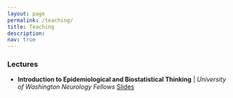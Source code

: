 ```yaml
---
layout: page
permalink: /teaching/
title: Teaching
description: 
nav: true
---
```


### Lectures

- **Introduction to Epidemiological and Biostatistical Thinking** | *University of Washington Neurology Fellows*
	[Slides](https://github.com/mbannick/uw-neurology-fellows)